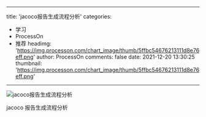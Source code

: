 
---
title: 'jacoco报告生成流程分析'
categories: 
 - 学习
 - ProcessOn
 - 推荐
headimg: 'https://img.processon.com/chart_image/thumb/5ffbc54676213111d8e76eff.png'
author: ProcessOn
comments: false
date: 2021-12-20 13:30:25
thumbnail: 'https://img.processon.com/chart_image/thumb/5ffbc54676213111d8e76eff.png'
---

<div>   
<img class="thumb" alt="jacoco报告生成流程分析" src="https://img.processon.com/chart_image/thumb/5ffbc54676213111d8e76eff.png" referrerpolicy="no-referrer">
<p>jacoco 报告生成流程分析</p>  
</div>
            